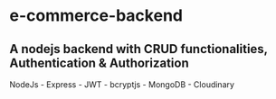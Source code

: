# e-commerce-backend 
## A nodejs backend with CRUD functionalities, Authentication & Authorization
NodeJs - Express - JWT - bcryptjs - MongoDB - Cloudinary
